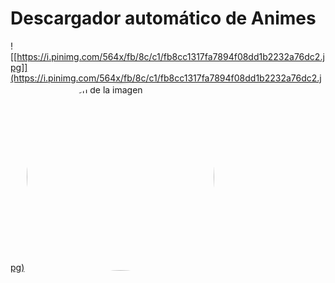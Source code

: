 # Descargador automático de Animes
![[https://i.pinimg.com/564x/fb/8c/c1/fb8cc1317fa7894f08dd1b2232a76dc2.jpg]](https://i.pinimg.com/564x/fb/8c/c1/fb8cc1317fa7894f08dd1b2232a76dc2.jpg)
<img src="https://i.pinimg.com/564x/fb/8c/c1/fb8cc1317fa7894f08dd1b2232a76dc2.jpg" alt="Descripción de la imagen" style="border-radius: 50%; width: 300px; height: 300px; margin-right: 20px;">
